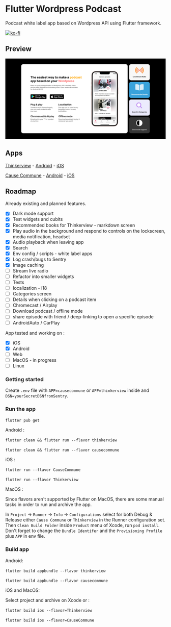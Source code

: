 # Flutter Wordpress Podcast

Podcast white label app based on Wordpress API using Flutter framework.

[![ko-fi](https://www.ko-fi.com/img/githubbutton_sm.svg)](https://ko-fi.com/P5P813IQT)

## Preview

![screenshot](https://github.com/PierreBresson/flutter-wordpress-podcast/blob/main/preview.png)

## Apps

[Thinkerview](https://www.thinkerview.com/) - [Android](https://play.google.com/store/apps/details?id=com.thinkerview&hl=fr) - [iOS](https://apps.apple.com/us/app/thinkerview/id1406076265?ls=1)

[Cause Commune](https://cause-commune.fm/) - [Android](https://play.google.com/store/apps/details?id=com.cause.commune) - [iOS](https://apps.apple.com/us/app/cause-commune/id1458650964?ls=1)

## Roadmap

Already existing and planned features.

- [x] Dark mode support
- [x] Test widgets and cubits
- [x] Recommended books for Thinkerview - markdown screen
- [x] Play audio in the background and respond to controls on the lockscreen, media notification, headset
- [x] Audio playback when leaving app
- [x] Search
- [x] Env config / scripts - white label apps
- [x] Log crash/bugs to Sentry
- [x] Image caching
- [ ] Stream live radio
- [ ] Refactor into smaller widgets
- [ ] Tests
- [ ] localization - i18
- [ ] Categories screen
- [ ] Details when clicking on a podcast item
- [ ] Chromecast / Airplay
- [ ] Download podcast / offline mode
- [ ] share episode with friend / deep-linking to open a specific episode
- [ ] AndroidAuto / CarPlay

App tested and working on :

- [x] iOS
- [x] Android
- [ ] Web
- [ ] MacOS - in progress
- [ ] Linux

### Getting started

Create `.env` file with `APP=causecommune` or `APP=thinkerview` inside and `DSN=yourSecretDSNfromSentry`.

### Run the app

`flutter pub get`

Android :

`flutter clean && flutter run --flavor thinkerview`

`flutter clean && flutter run --flavor causecommune`

iOS :

`flutter run --flavor CauseCommune`

`flutter run --flavor Thinkerview`

MacOS :

Since flavors aren't supported by Flutter on MacOS, there are some manual tasks in order to run and archive the app.

In `Project` -> `Runner` -> `Info` -> `Configurations` select for both Debug & Release either `Cause Commune` or `Thinkerview` in the Runner configuration set. Then `Clean Build Folder` inside `Product` menu of Xcode, run `pod install`. Don't forget to change the `Bundle Identifer` and the `Provisioning Profile` plus `APP` in env file.

### Build app

Android:

`flutter build appbundle --flavor thinkerview`

`flutter build appbundle --flavor causecommune`

iOS and MacOS:

Select project and archive on Xcode or :

`flutter build ios --flavor=Thinkerview`

`flutter build ios --flavor=CauseCommune`
